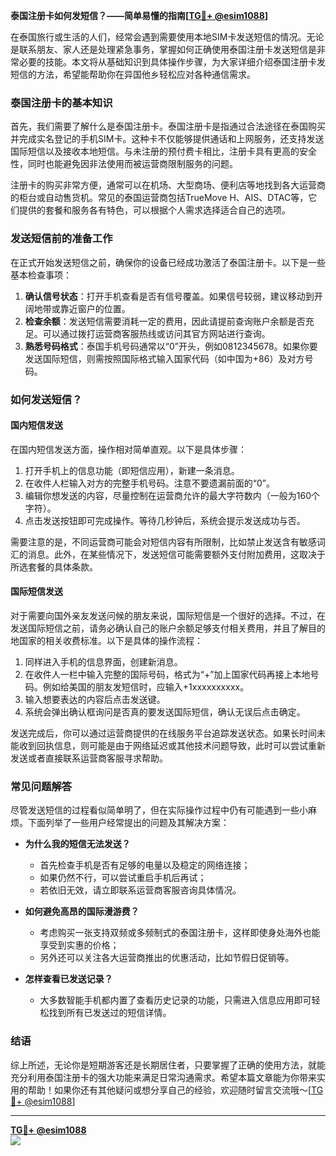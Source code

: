 **泰国注册卡如何发短信？——简单易懂的指南[[TG💪+ @esim1088](https://t.me/s/esim1088)]**

在泰国旅行或生活的人们，经常会遇到需要使用本地SIM卡发送短信的情况。无论是联系朋友、家人还是处理紧急事务，掌握如何正确使用泰国注册卡发送短信是非常必要的技能。本文将从基础知识到具体操作步骤，为大家详细介绍泰国注册卡发短信的方法，希望能帮助你在异国他乡轻松应对各种通信需求。

### 泰国注册卡的基本知识

首先，我们需要了解什么是泰国注册卡。泰国注册卡是指通过合法途径在泰国购买并完成实名登记的手机SIM卡。这种卡不仅能够提供通话和上网服务，还支持发送国际短信以及接收本地短信。与未注册的预付费卡相比，注册卡具有更高的安全性，同时也能避免因非法使用而被运营商限制服务的问题。

注册卡的购买非常方便，通常可以在机场、大型商场、便利店等地找到各大运营商的柜台或自动售货机。常见的泰国运营商包括TrueMove H、AIS、DTAC等，它们提供的套餐和服务各有特色，可以根据个人需求选择适合自己的选项。

### 发送短信前的准备工作

在正式开始发送短信之前，确保你的设备已经成功激活了泰国注册卡。以下是一些基本检查事项：

1. **确认信号状态**：打开手机查看是否有信号覆盖。如果信号较弱，建议移动到开阔地带或靠近窗户的位置。
2. **检查余额**：发送短信需要消耗一定的费用，因此请提前查询账户余额是否充足。可以通过拨打运营商客服热线或访问其官方网站进行查询。
3. **熟悉号码格式**：泰国手机号码通常以“0”开头，例如0812345678。如果你要发送国际短信，则需按照国际格式输入国家代码（如中国为+86）及对方号码。

### 如何发送短信？

#### 国内短信发送

在国内短信发送方面，操作相对简单直观。以下是具体步骤：

1. 打开手机上的信息功能（即短信应用），新建一条消息。
2. 在收件人栏输入对方的完整手机号码。注意不要遗漏前面的“0”。
3. 编辑你想发送的内容，尽量控制在运营商允许的最大字符数内（一般为160个字符）。
4. 点击发送按钮即可完成操作。等待几秒钟后，系统会提示发送成功与否。

需要注意的是，不同运营商可能会对短信内容有所限制，比如禁止发送含有敏感词汇的消息。此外，在某些情况下，发送短信可能需要额外支付附加费用，这取决于所选套餐的具体条款。

#### 国际短信发送

对于需要向国外亲友发送问候的朋友来说，国际短信是一个很好的选择。不过，在发送国际短信之前，请务必确认自己的账户余额足够支付相关费用，并且了解目的地国家的相关收费标准。以下是具体的操作流程：

1. 同样进入手机的信息界面，创建新消息。
2. 在收件人一栏中输入完整的国际号码，格式为“+”加上国家代码再接上本地号码。例如给美国的朋友发短信时，应输入+1xxxxxxxxxx。
3. 输入想要表达的内容后点击发送键。
4. 系统会弹出确认框询问是否真的要发送国际短信，确认无误后点击确定。

发送完成后，你可以通过运营商提供的在线服务平台追踪发送状态。如果长时间未能收到回执信息，则可能是由于网络延迟或其他技术问题导致，此时可以尝试重新发送或者直接联系运营商客服寻求帮助。

### 常见问题解答

尽管发送短信的过程看似简单明了，但在实际操作过程中仍有可能遇到一些小麻烦。下面列举了一些用户经常提出的问题及其解决方案：

- **为什么我的短信无法发送？**
  - 首先检查手机是否有足够的电量以及稳定的网络连接；
  - 如果仍然不行，可以尝试重启手机后再试；
  - 若依旧无效，请立即联系运营商客服咨询具体情况。

- **如何避免高昂的国际漫游费？**
  - 考虑购买一张支持双频或多频制式的泰国注册卡，这样即使身处海外也能享受到实惠的价格；
  - 另外还可以关注各大运营商推出的优惠活动，比如节假日促销等。

- **怎样查看已发送记录？**
  - 大多数智能手机都内置了查看历史记录的功能，只需进入信息应用即可轻松找到所有已发送过的短信详情。

### 结语

综上所述，无论你是短期游客还是长期居住者，只要掌握了正确的使用方法，就能充分利用泰国注册卡的强大功能来满足日常沟通需求。希望本篇文章能为你带来实用的帮助！如果你还有其他疑问或想分享自己的经验，欢迎随时留言交流哦～[[TG💪+ @esim1088](https://t.me/s/esim1088)]

---

**[TG💪+ @esim1088](https://t.me/s/esim1088)**  
![](https://i.postimg.cc/4NQfJmqS/Snipaste-2025-05-13-00-14-12.png)